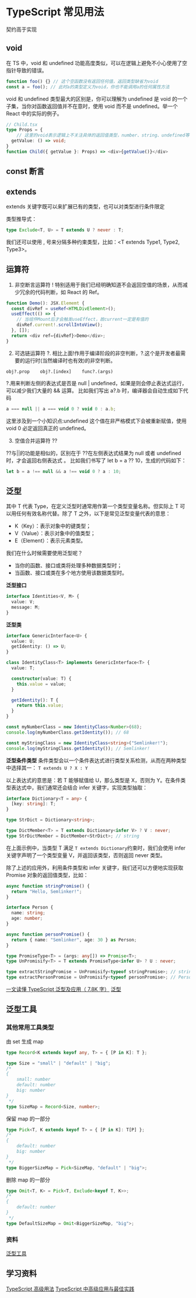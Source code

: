 # TypeScript 常见用法

契约高于实现

## void

在 TS 中，void 和 undefined 功能高度类似，可以在逻辑上避免不小心使用了空指针导致的错误。

```typescript
function foo() {} // 这个空函数没有返回任何值，返回类型缺省为void
const a = foo(); // 此时a的类型定义为void，你也不能调用a的任何属性方法
```

void 和 undefined 类型最大的区别是，你可以理解为 undefined 是 void 的一个子集，当你对函数返回值并不在意时，使用 void 而不是 undefined。举一个 React 中的实际的例子。

```typescript
// Child.tsx
type Props = {
    // 这里的void表示逻辑上不关注具体的返回值类型，number、string、undefined等都可以
  getValue: () => void;
}
function Child({ getValue }: Props) => <div>{getValue()}</div>
```

## const 断言

## extends

extends 关键字既可以来扩展已有的类型，也可以对类型进行条件限定

类型推导式：

```typescript
type Exclude<T, U> = T extends U ? never : T;
```

我们还可以使用 , 号来分隔多种约束类型，比如：<T extends Type1, Type2, Type3>。

## 运算符

1. 非空断言运算符 !
   特别适用于我们已经明确知道不会返回空值的场景，从而减少冗余的代码判断，如 React 的 Ref。

```typescript
function Demo(): JSX.Elememt {
  const divRef = useRef<HTMLDivElement>();
  useEffect(() => {
    // 当组件Mount后才会触发useEffect，故current一定是有值的
    divRef.current!.scrollIntoView();
  }, []);
  return <div ref={divRef}>Demo</div>;
}
```

2. 可选链运算符 ?.
   相比上面!作用于编译阶段的非空判断，?.这个是开发者最需要的运行时(当然编译时也有效)的非空判断。

```
obj?.prop    obj?.[index]    func?.(args)
```

?.用来判断左侧的表达式是否是 null | undefined，如果是则会停止表达式运行，可以减少我们大量的 && 运算。
比如我们写出 a?.b 时，编译器会自动生成如下代码

```typescript
a === null || a === void 0 ? void 0 : a.b;
```

这里涉及到一个小知识点:undefined 这个值在非严格模式下会被重新赋值，使用 void 0 必定返回真正的 undefined。

3. 空值合并运算符 ??

??与||的功能是相似的，区别在于 ??在左侧表达式结果为 null 或者 undefined 时，才会返回右侧表达式 。
比如我们书写了 let b = a ?? 10，生成的代码如下：

```typescript
let b = a !== null && a !== void 0 ? a : 10;
```

## 泛型

其中 T 代表 Type，在定义泛型时通常用作第一个类型变量名称。但实际上 T 可以用任何有效名称代替。除了 T 之外，以下是常见泛型变量代表的意思：

- K（Key）：表示对象中的键类型；
- V（Value）：表示对象中的值类型；
- E（Element）：表示元素类型。

我们在什么时候需要使用泛型呢？

- 当你的函数、接口或类将处理多种数据类型时；
- 当函数、接口或类在多个地方使用该数据类型时。

**泛型接口**

```typescript
interface Identities<V, M> {
  value: V;
  message: M;
}
```

**泛型类**

```typescript
interface GenericInterface<U> {
  value: U;
  getIdentity: () => U;
}

class IdentityClass<T> implements GenericInterface<T> {
  value: T;

  constructor(value: T) {
    this.value = value;
  }

  getIdentity(): T {
    return this.value;
  }
}

const myNumberClass = new IdentityClass<Number>(68);
console.log(myNumberClass.getIdentity()); // 68

const myStringClass = new IdentityClass<string>("Semlinker!");
console.log(myStringClass.getIdentity()); // Semlinker!
```

**泛型条件类型**
条件类型会以一个条件表达式进行类型关系检测，从而在两种类型中选择其一：
`T extends U ? X : Y`

以上表达式的意思是：若 T 能够赋值给 U，那么类型是 X，否则为 Y。在条件类型表达式中，我们通常还会结合 infer 关键字，实现类型抽取：

```typescript
interface Dictionary<T = any> {
  [key: string]: T;
}

type StrDict = Dictionary<string>;

type DictMember<T> = T extends Dictionary<infer V> ? V : never;
type StrDictMember = DictMember<StrDict>; // string
```

在上面示例中，当类型 T 满足 `T extends Dictionary`约束时，我们会使用 infer 关键字声明了一个类型变量 V，并返回该类型，否则返回 never 类型。

除了上述的应用外，利用条件类型和 infer 关键字，我们还可以方便地实现获取 Promise 对象的返回值类型，比如：

```typescript
async function stringPromise() {
  return "Hello, Semlinker!";
}

interface Person {
  name: string;
  age: number;
}

async function personPromise() {
  return { name: "Semlinker", age: 30 } as Person;
}

type PromiseType<T> = (args: any[]) => Promise<T>;
type UnPromisify<T> = T extends PromiseType<infer U> ? U : never;

type extractStringPromise = UnPromisify<typeof stringPromise>; // string
type extractPersonPromise = UnPromisify<typeof personPromise>; // Person
```

[一文读懂 TypeScript 泛型及应用（ 7.8K 字）](https://juejin.cn/post/6844904184894980104)
[泛型](https://juejin.cn/post/6926794697553739784#heading-13)

## 泛型工具

### 其他常用工具类型

由 set 生成 map

```typescript
type Record<K extends keyof any, T> = { [P in K]: T };

type Size = "small" | "default" | "big";
/*
{
    small: number
    default: number
    big: number
}
 */
type SizeMap = Record<Size, number>;
```

保留 map 的一部分

```typescript
type Pick<T, K extends keyof T> = { [P in K]: T[P] };
/*
{
    default: number
    big: number
}
 */
type BiggerSizeMap = Pick<SizeMap, "default" | "big">;
```

删除 map 的一部分

```typescript
type Omit<T, K> = Pick<T, Exclude<keyof T, K>>;
/*
{
    default: number
}
 */
type DefaultSizeMap = Omit<BiggerSizeMap, "big">;
```

### 资料

[泛型工具](https://juejin.cn/post/6926794697553739784#heading-19)

## 学习资料

[TypeScript 高级用法](https://juejin.cn/post/6926794697553739784)
[TypeScript 中高级应用与最佳实践](https://juejin.cn/post/6844903904140853255)
